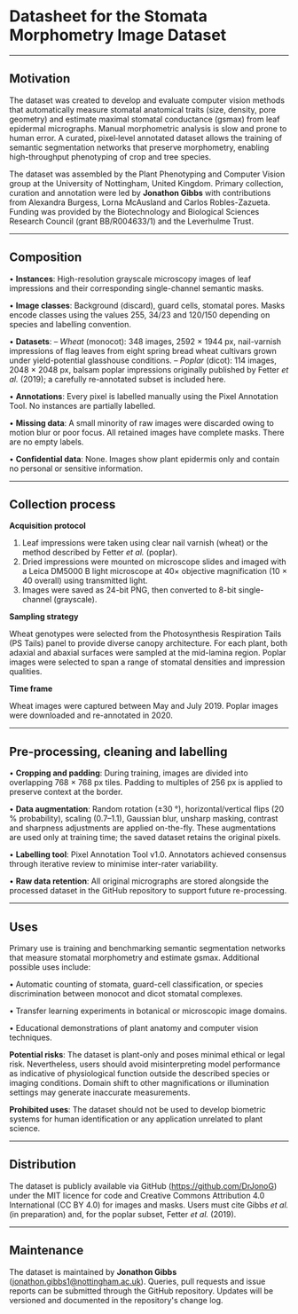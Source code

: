 # Datasheet for the Stomata Morphometry Image Dataset

---

## Motivation

The dataset was created to develop and evaluate computer vision methods that automatically measure stomatal anatomical traits (size, density, pore geometry) and estimate maximal stomatal conductance (gsmax) from leaf epidermal micrographs. Manual morphometric analysis is slow and prone to human error. A curated, pixel‐level annotated dataset allows the training of semantic segmentation networks that preserve morphometry, enabling high-throughput phenotyping of crop and tree species.

The dataset was assembled by the Plant Phenotyping and Computer Vision group at the University of Nottingham, United Kingdom. Primary collection, curation and annotation were led by **Jonathon Gibbs** with contributions from Alexandra Burgess, Lorna McAusland and Carlos Robles-Zazueta. Funding was provided by the Biotechnology and Biological Sciences Research Council (grant BB/R004633/1) and the Leverhulme Trust.

---

## Composition

• **Instances**: High-resolution grayscale microscopy images of leaf impressions and their corresponding single-channel semantic masks.

• **Image classes**: Background (discard), guard cells, stomatal pores. Masks encode classes using the values 255, 34/23 and 120/150 depending on species and labelling convention.

• **Datasets**:
  – *Wheat* (monocot): 348 images, 2592 × 1944 px, nail-varnish impressions of flag leaves from eight spring bread wheat cultivars grown under yield-potential glasshouse conditions.
  – *Poplar* (dicot): 114 images, 2048 × 2048 px, balsam poplar impressions originally published by Fetter *et al.* (2019); a carefully re-annotated subset is included here.

• **Annotations**: Every pixel is labelled manually using the Pixel Annotation Tool. No instances are partially labelled.

• **Missing data**: A small minority of raw images were discarded owing to motion blur or poor focus. All retained images have complete masks. There are no empty labels.

• **Confidential data**: None. Images show plant epidermis only and contain no personal or sensitive information.

---

## Collection process

**Acquisition protocol**

1. Leaf impressions were taken using clear nail varnish (wheat) or the method described by Fetter *et al.* (poplar).
2. Dried impressions were mounted on microscope slides and imaged with a Leica DM5000 B light microscope at 40× objective magnification (10 × 40 overall) using transmitted light.
3. Images were saved as 24-bit PNG, then converted to 8-bit single-channel (grayscale).

**Sampling strategy**

Wheat genotypes were selected from the Photosynthesis Respiration Tails (PS Tails) panel to provide diverse canopy architecture. For each plant, both adaxial and abaxial surfaces were sampled at the mid-lamina region. Poplar images were selected to span a range of stomatal densities and impression qualities.

**Time frame**

Wheat images were captured between May and July 2019. Poplar images were downloaded and re-annotated in 2020.

---

## Pre-processing, cleaning and labelling

• **Cropping and padding**: During training, images are divided into overlapping 768 × 768 px tiles. Padding to multiples of 256 px is applied to preserve context at the border.

• **Data augmentation**: Random rotation (±30 °), horizontal/vertical flips (20 % probability), scaling (0.7–1.1), Gaussian blur, unsharp masking, contrast and sharpness adjustments are applied on-the-fly. These augmentations are used only at training time; the saved dataset retains the original pixels.

• **Labelling tool**: Pixel Annotation Tool v1.0. Annotators achieved consensus through iterative review to minimise inter-rater variability.

• **Raw data retention**: All original micrographs are stored alongside the processed dataset in the GitHub repository to support future re-processing.

---

## Uses

Primary use is training and benchmarking semantic segmentation networks that measure stomatal morphometry and estimate gsmax. Additional possible uses include:

• Automatic counting of stomata, guard-cell classification, or species discrimination between monocot and dicot stomatal complexes.

• Transfer learning experiments in botanical or microscopic image domains.

• Educational demonstrations of plant anatomy and computer vision techniques.

**Potential risks**: The dataset is plant-only and poses minimal ethical or legal risk. Nevertheless, users should avoid misinterpreting model performance as indicative of physiological function outside the described species or imaging conditions. Domain shift to other magnifications or illumination settings may generate inaccurate measurements.

**Prohibited uses**: The dataset should not be used to develop biometric systems for human identification or any application unrelated to plant science.

---

## Distribution

The dataset is publicly available via GitHub (https://github.com/DrJonoG) under the MIT licence for code and Creative Commons Attribution 4.0 International (CC BY 4.0) for images and masks. Users must cite Gibbs *et al.* (in preparation) and, for the poplar subset, Fetter *et al.* (2019).

---

## Maintenance

The dataset is maintained by **Jonathon Gibbs** (jonathon.gibbs1@nottingham.ac.uk). Queries, pull requests and issue reports can be submitted through the GitHub repository. Updates will be versioned and documented in the repository's change log.

